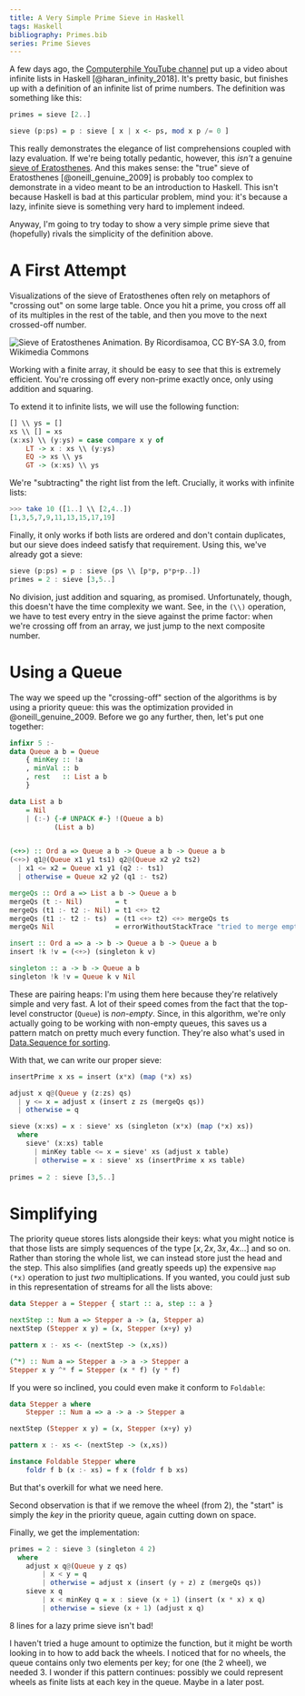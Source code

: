 ```yaml
---
title: A Very Simple Prime Sieve in Haskell
tags: Haskell
bibliography: Primes.bib
series: Prime Sieves
---
```


A few days ago, the [Computerphile YouTube
channel](https://www.youtube.com/user/Computerphile) put up a video about
infinite lists in Haskell [@haran_infinity_2018]. It's pretty basic, but
finishes up with a definition of an infinite list of prime numbers. The
definition was something like this:

```haskell
primes = sieve [2..]

sieve (p:ps) = p : sieve [ x | x <- ps, mod x p /= 0 ]
```

This really demonstrates the elegance of list comprehensions coupled with lazy
evaluation. If we're being totally pedantic, however, this *isn't* a genuine
[sieve of Eratosthenes](https://en.wikipedia.org/wiki/Sieve_of_Eratosthenes).
And this makes sense: the "true" sieve of Eratosthenes [@oneill_genuine_2009] is
probably too complex to demonstrate in a video meant to be an introduction to
Haskell. This isn't because Haskell is bad at this particular problem, mind you:
it's because a lazy, infinite sieve is something very hard to implement indeed.

Anyway, I'm going to try today to show a very simple prime sieve that
(hopefully) rivals the simplicity of the definition above.

# A First Attempt

Visualizations of the sieve of Eratosthenes often rely on metaphors of "crossing
out" on some large table. Once you hit a prime, you cross off all of its
multiples in the rest of the table, and then you move to the next crossed-off
number.

![Sieve of Eratosthenes Animation. By Ricordisamoa, CC BY-SA 3.0, from Wikimedia
Commons](https://upload.wikimedia.org/wikipedia/commons/0/0b/Sieve_of_Eratosthenes_animation.svg)

Working with a finite array, it should be easy to see that this is extremely
efficient. You're crossing off every non-prime exactly once, only using addition
and squaring.

To extend it to infinite lists, we will use the following function:

```haskell
[] \\ ys = []
xs \\ [] = xs
(x:xs) \\ (y:ys) = case compare x y of
    LT -> x : xs \\ (y:ys)
    EQ -> xs \\ ys
    GT -> (x:xs) \\ ys
```

We're "subtracting" the right list from the left. Crucially, it works with
infinite lists:

```haskell
>>> take 10 ([1..] \\ [2,4..])
[1,3,5,7,9,11,13,15,17,19]
```

Finally, it only works if both lists are ordered and don't contain duplicates,
but our sieve does indeed satisfy that requirement. Using this, we've already
got a sieve:

```haskell
sieve (p:ps) = p : sieve (ps \\ [p*p, p*p+p..])
primes = 2 : sieve [3,5..]
```

No division, just addition and squaring, as promised. Unfortunately, though,
this doesn't have the time complexity we want. See, in the `(\\)` operation, we
have to test every entry in the sieve against the prime factor: when we're
crossing off from an array, we just jump to the next composite number.

# Using a Queue

The way we speed up the "crossing-off" section of the algorithms is by using a
priority queue: this was the optimization provided in @oneill_genuine_2009.
Before we go any further, then, let's put one together:

```haskell
infixr 5 :-
data Queue a b = Queue
    { minKey :: !a
    , minVal :: b
    , rest   :: List a b
    }

data List a b
    = Nil
    | (:-) {-# UNPACK #-} !(Queue a b)
           (List a b)


(<+>) :: Ord a => Queue a b -> Queue a b -> Queue a b
(<+>) q1@(Queue x1 y1 ts1) q2@(Queue x2 y2 ts2)
  | x1 <= x2 = Queue x1 y1 (q2 :- ts1)
  | otherwise = Queue x2 y2 (q1 :- ts2)

mergeQs :: Ord a => List a b -> Queue a b
mergeQs (t :- Nil)        = t
mergeQs (t1 :- t2 :- Nil) = t1 <+> t2
mergeQs (t1 :- t2 :- ts)  = (t1 <+> t2) <+> mergeQs ts
mergeQs Nil               = errorWithoutStackTrace "tried to merge empty list"

insert :: Ord a => a -> b -> Queue a b -> Queue a b
insert !k !v = (<+>) (singleton k v)

singleton :: a -> b -> Queue a b
singleton !k !v = Queue k v Nil
```

These are pairing heaps: I'm using them here because they're relatively simple
and very fast. A lot of their speed comes from the fact that the top-level
constructor (`Queue`) is *non-empty*. Since, in this algorithm, we're only
actually going to be working with non-empty queues, this saves us a pattern
match on pretty much every function. They're also what's used in [Data.Sequence
for
sorting](https://github.com/haskell/containers/blob/master/Data/Sequence/Internal/sorting.md#sorting).

With that, we can write our proper sieve:

```haskell
insertPrime x xs = insert (x*x) (map (*x) xs)

adjust x q@(Queue y (z:zs) qs)
  | y <= x = adjust x (insert z zs (mergeQs qs))
  | otherwise = q

sieve (x:xs) = x : sieve' xs (singleton (x*x) (map (*x) xs))
  where
    sieve' (x:xs) table
      | minKey table <= x = sieve' xs (adjust x table)
      | otherwise = x : sieve' xs (insertPrime x xs table)
      
primes = 2 : sieve [3,5..]
```

# Simplifying

The priority queue stores lists alongside their keys: what you might notice is
that those lists are simply sequences of the type $[x, 2x, 3x, 4x...]$ and so
on. Rather than storing the whole list, we can instead store just the head and
the step. This also simplifies (and greatly speeds up) the expensive `map (*x)`
operation to just *two* multiplications. If you wanted, you could just sub in
this representation of streams for all the lists above:

```haskell
data Stepper a = Stepper { start :: a, step :: a }

nextStep :: Num a => Stepper a -> (a, Stepper a)
nextStep (Stepper x y) = (x, Stepper (x+y) y)

pattern x :- xs <- (nextStep -> (x,xs))

(^*) :: Num a => Stepper a -> a -> Stepper a
Stepper x y ^* f = Stepper (x * f) (y * f)
```

If you were so inclined, you could even make it conform to `Foldable`:

```haskell
data Stepper a where
    Stepper :: Num a => a -> a -> Stepper a

nextStep (Stepper x y) = (x, Stepper (x+y) y)

pattern x :- xs <- (nextStep -> (x,xs))

instance Foldable Stepper where
    foldr f b (x :- xs) = f x (foldr f b xs)
```

But that's overkill for what we need here.

Second observation is that if we remove the wheel (from 2), the "start" is
simply the *key* in the priority queue, again cutting down on space.

Finally, we get the implementation:

```haskell
primes = 2 : sieve 3 (singleton 4 2)
  where
    adjust x q@(Queue y z qs)
        | x < y = q
        | otherwise = adjust x (insert (y + z) z (mergeQs qs))
    sieve x q
        | x < minKey q = x : sieve (x + 1) (insert (x * x) x q)
        | otherwise = sieve (x + 1) (adjust x q)
```

8 lines for a lazy prime sieve isn't bad!

I haven't tried a huge amount to optimize the function, but it might be worth
looking in to how to add back the wheels. I noticed that for no wheels, the
queue contains only two elements per key; for one (the 2 wheel), we needed 3. I
wonder if this pattern continues: possibly we could represent wheels as finite
lists at each key in the queue. Maybe in a later post.
